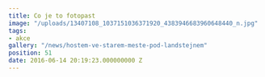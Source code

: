 ```yaml
---
title: Co je to fotopast
image: "/uploads/13407108_1037151036371920_4383946683960648440_n.jpg"
tags:
- akce
gallery: "/news/hostem-ve-starem-meste-pod-landstejnem"
position: 51
date: 2016-06-14 20:19:23.000000000 Z
---
```

